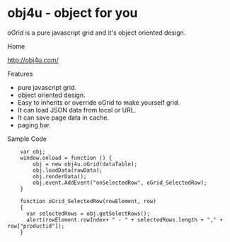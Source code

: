 obj4u - object for you
=====

oGrid is a pure javascript grid and it's object oriented design.

Home

http://obj4u.com/

Features
* pure javascript grid.
* object oriented design.
* Easy to inherits or override oGrid to make yourself grid.
* It can load JSON data from local or URL.
* It can save page data in cache.
* paging bar.

Sample Code

        var obj;
        window.onload = function () {
            obj = new obj4u.oGrid(dataTable);
            obj.loadData(rawData);
            obj.renderData();
            obj.event.AddEvent("onSelectedRow", oGrid_SelectedRow);
        }

        function oGrid_SelectedRow(rowElement, row)
        {
          var selectedRows = obj.getSelectRows();
          alert(rowElement.rowIndex+ " - " + selectedRows.length + "," + row["productid"]);
        }
